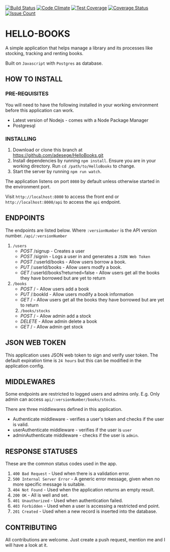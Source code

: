 [![Build Status](https://travis-ci.org/adesege/HelloBooks.svg?branch=development)](https://travis-ci.org/adesege/HelloBooks)
[![Code Climate](https://codeclimate.com/github/adesege/HelloBooks/badges/gpa.svg)](https://codeclimate.com/github/adesege/HelloBooks)
[![Test Coverage](https://codeclimate.com/github/adesege/HelloBooks/badges/coverage.svg)](https://codeclimate.com/github/adesege/HelloBooks/coverage)
[![Coverage Status](https://coveralls.io/repos/github/adesege/HelloBooks/badge.svg?branch=development)](https://coveralls.io/github/adesege/HelloBooks?branch=development)
[![Issue Count](https://codeclimate.com/github/adesege/HelloBooks/badges/issue_count.svg)](https://codeclimate.com/github/adesege/HelloBooks)

# HELLO-BOOKS
A simple application that helps manage a library and its processes like stocking, tracking and renting books.

Built on `Javascript` with `Postgres` as database.

## HOW TO INSTALL
### PRE-REQUISITES
You will need to have the following installed in your working environment before this application can work.
* Latest version of Nodejs - comes with a Node Package Manager
* Postgresql
### INSTALLING
1. Download or clone this branch at https://github.com/adesege/HelloBooks.git
2. Install dependencies by running `npm install`. Ensure you are in your working directory. Run `cd /path/to/HelloBooks` to change.
3. Start the server by running `npm run watch`.

The application listens on port `8080` by default unless otherwise started in the environment port.

Visit `http://localhost:8000` to access the front end or `http://localhost:8000/api` to access the `api` endpoint.

## ENDPOINTS
The endpoints are listed below.
Where `:versionNumber` is the API version number.
`/api/:versionNumber`
1. `/users`
    *    *POST* /signup - Creates a user
    *    *POST* /signin - Logs a user in and generates a `JSON Web Token`
    *    *POST* /:userId/books - Allow users borrow a book.
    *    *PUT* /:userId/books - Allow users modfy a book.
    *    *GET* /:userId/books?returned=false - Allow users get all the books they have borrowed but are yet to return
2. `/books`
    *    *POST* / - Allow users add a book
    *    *PUT* /:bookId - Allow users modify a book information
    *    *GET* / - Allow users get all the books they have borrowed but are yet to return
    2. `/books/stocks`
    *    *POST* / - Allow admin add a stock
    *    *DELETE* - Allow admin delete a book
    *    *GET* / - Allow admin get stock

## JSON WEB TOKEN
This application uses JSON web token to sign and verify user token. The default expiration time is `24 hours` but this can be modified in the application config.

## MIDDLEWARES
Some endpoints are restricted to logged users and admins only. E.g. Only admin can access `api/:versionNumber/books/stocks`.

There are three middlewares defined in this application.
* Authenticate middleware - verifies a user's token and checks if the user is valid.
* userAuthenticate middleware - verifies if the user is `user`
* adminAuthenticate middleware - checks if the user is `admin`.

## RESPONSE STATUSES
These  are the common status codes used in the app.

1. `400 Bad Request` - Used when there is a validation error.
2. `500 Internal Server Error` - A generic error message, given when no more specific message is suitable.
3. `404 Not Found` - Used when the application returns an empty result.
4. `200 OK` - All is well and set.
5. `401 Unauthorized` - Used when authentication failed.
6. `403 Forbidden` - Used when a user is accessing a restricted end point.
7. `201 Created` - Used when a new record is inserted into the database.

## CONTRIBUTING
All contributions are welcome. Just create a push request, mention me and I will have a look at it.